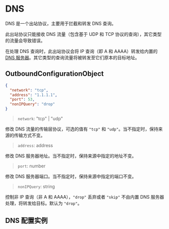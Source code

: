 # DNS

DNS 是一个出站协议，主要用于拦截和转发 DNS 查询。

此出站协议只能接收 DNS 流量（包含基于 UDP 和 TCP 协议的查询），其它类型的流量会导致错误。

在处理 DNS 查询时，此出站协议会将 IP 查询（即 A 和 AAAA）转发给内置的 [DNS 服务器](../dns.md)。其它类型的查询流量将被转发至它们原本的目标地址。

## OutboundConfigurationObject

```json
{
  "network": "tcp",
  "address": "1.1.1.1",
  "port": 53,
  "nonIPQuery": "drop"
}
```

> `network`: "tcp" | "udp"

修改 DNS 流量的传输层协议，可选的值有 `"tcp"` 和 `"udp"`。当不指定时，保持来源的传输方式不变。

> `address`: address

修改 DNS 服务器地址。当不指定时，保持来源中指定的地址不变。

> `port`: number

修改 DNS 服务器端口。当不指定时，保持来源中指定的端口不变。

> `nonIPQuery`: string

控制非 IP 查询（非 A 和 AAAA），`"drop"` 丢弃或者 `"skip"` 不由内置 DNS 服务器处理，将转发给目标。默认为 `"drop"`。

## DNS 配置实例 <Badge text="WIP" type="warning"/>
